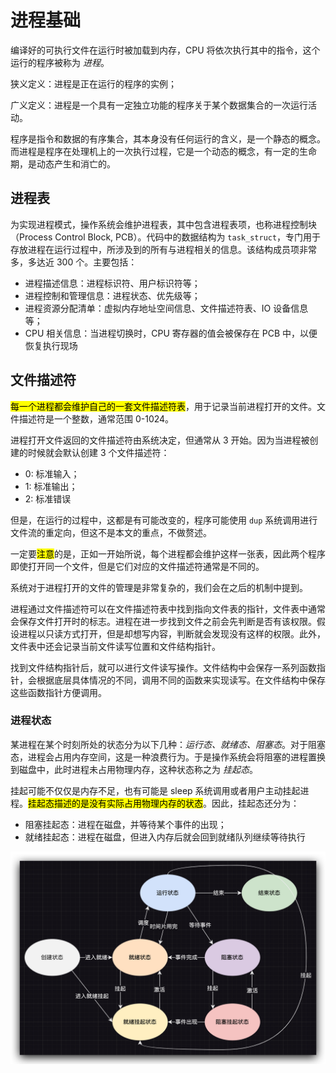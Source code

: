 # 进程基础

编译好的可执行文件在运行时被加载到内存，CPU 将依次执行其中的指令，这个运行的程序被称为 *进程*。

狭义定义：进程是正在运行的程序的实例；

广义定义：进程是一个具有一定独立功能的程序关于某个数据集合的一次运行活动。

程序是指令和数据的有序集合，其本身没有任何运行的含义，是一个静态的概念。而进程是程序在处理机上的一次执行过程，它是一个动态的概念，有一定的生命期，是动态产生和消亡的。

## 进程表

为实现进程模式，操作系统会维护进程表，其中包含进程表项，也称进程控制块（Process Control Block, PCB）。代码中的数据结构为 `task_struct`，专门用于存放进程在运行过程中，所涉及到的所有与进程相关的信息。该结构成员项非常多，多达近 300 个。主要包括：

- 进程描述信息：进程标识符、用户标识符等；
- 进程控制和管理信息：进程状态、优先级等；
- 进程资源分配清单：虚拟内存地址空间信息、文件描述符表、IO 设备信息等；
- CPU 相关信息：当进程切换时，CPU 寄存器的值会被保存在 PCB 中，以便恢复执行现场

## 文件描述符

<mark>每一个进程都会维护自己的一套文件描述符表</mark>，用于记录当前进程打开的文件。文件描述符是一个整数，通常范围 0-1024。

进程打开文件返回的文件描述符由系统决定，但通常从 3 开始。因为当进程被创建的时候就会默认创建 3 个文件描述符：

- 0: 标准输入；
- 1: 标准输出；
- 2: 标准错误

但是，在运行的过程中，这都是有可能改变的，程序可能使用 `dup` 系统调用进行文件流的重定向，但这不是本文的重点，不做赘述。

一定要<mark>注意</mark>的是，正如一开始所说，每个进程都会维护这样一张表，因此两个程序即使打开同一个文件，但是它们对应的文件描述符通常是不同的。

系统对于进程打开的文件的管理是非常复杂的，我们会在之后的机制中提到。

进程通过文件描述符可以在文件描述符表中找到指向文件表的指针，文件表中通常会保存文件打开时的标志。进程在进一步找到文件之前会先判断是否有该权限。假设进程以只读方式打开，但是却想写内容，判断就会发现没有这样的权限。此外，文件表中还会记录当前文件读写位置和文件结构指针。

找到文件结构指针后，就可以进行文件读写操作。文件结构中会保存一系列函数指针，会根据底层具体情况的不同，调用不同的函数来实现读写。在文件结构中保存这些函数指针方便调用。

### 进程状态

某进程在某个时刻所处的状态分为以下几种：*运行态、就绪态、阻塞态*。对于阻塞态，进程会占用内存空间，这是一种浪费行为。于是操作系统会将阻塞的进程置换到磁盘中，此时进程未占用物理内存，这种状态称之为 *挂起态*。

挂起可能不仅仅是内存不足，也有可能是 sleep 系统调用或者用户主动挂起进程。<mark>挂起态描述的是没有实际占用物理内存的状态</mark>。因此，挂起态还分为：

- 阻塞挂起态：进程在磁盘，并等待某个事件的出现；
- 就绪挂起态：进程在磁盘，但进入内存后就会回到就绪队列继续等待执行

![image-20230531193041967](../../assets/imgs/OS-Process-7-state.png)



